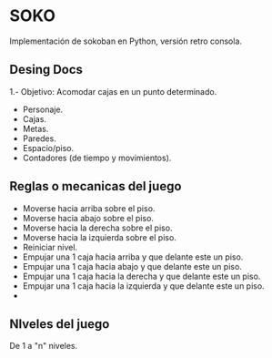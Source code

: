 # SOKO
Implementación de sokoban en Python, versión retro consola.

## Desing Docs

1.- Objetivo: Acomodar cajas en un punto determinado.

- Personaje.
- Cajas.
- Metas.
- Paredes.
- Espacio/piso.
- Contadores (de tiempo y movimientos).

## Reglas o mecanicas del juego

- Moverse hacia arriba sobre el piso.
- Moverse hacia abajo sobre el piso.
- Moverse hacia la derecha sobre el piso.
- Moverse hacia la izquierda sobre el piso.
- Reiniciar nivel.
- Empujar una 1 caja hacia arriba y que delante este un piso.
- Empujar una 1 caja hacia abajo y que delante este un piso.
- Empujar una 1 caja hacia la derecha y que delante este un piso.
- Empujar una 1 caja hacia la izquierda y que delante este un piso.
- 
## NIveles del juego

 De 1 a "n" niveles.

